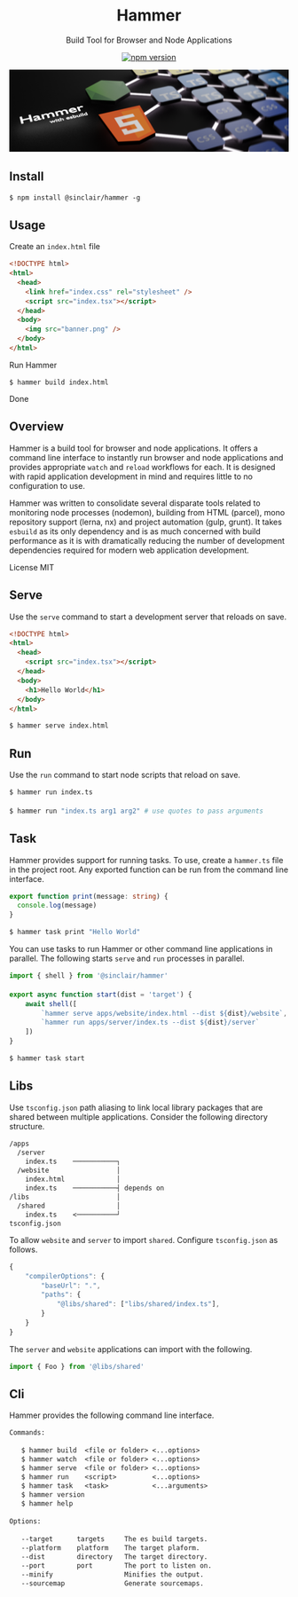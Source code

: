<div align='center'>

<h1>Hammer</h1>

<p>Build Tool for Browser and Node Applications</p>

[![npm version](https://badge.fury.io/js/%40sinclair%2Fhammer.svg)](https://badge.fury.io/js/%40sinclair%2Fhammer)

<img src="doc/hammer.png" />

</div>

## Install

```shell
$ npm install @sinclair/hammer -g
```

## Usage

Create an `index.html` file
```html
<!DOCTYPE html>
<html>
  <head>
    <link href="index.css" rel="stylesheet" />
    <script src="index.tsx"></script>
  </head>
  <body>
    <img src="banner.png" />
  </body>
</html>
```
Run Hammer
```shell
$ hammer build index.html
```
Done

## Overview

Hammer is a build tool for browser and node applications. It offers a command line interface to instantly run browser and node applications and provides appropriate `watch` and `reload` workflows for each. It is designed with rapid application development in mind and requires little to no configuration to use.

Hammer was written to consolidate several disparate tools related to monitoring node processes (nodemon), building from HTML (parcel), mono repository support (lerna, nx) and project automation (gulp, grunt). It takes `esbuild` as its only dependency and is as much concerned with build performance as it is with dramatically reducing the number of development dependencies required for modern web application development.

License MIT

## Serve

Use the `serve` command to start a development server that reloads on save.

```html
<!DOCTYPE html>
<html>
  <head>
    <script src="index.tsx"></script>
  </head>
  <body>
    <h1>Hello World</h1>
  </body>
</html>
```
```bash
$ hammer serve index.html
```

## Run

Use the `run` command to start node scripts that reload on save.

```bash
$ hammer run index.ts

$ hammer run "index.ts arg1 arg2" # use quotes to pass arguments
```
## Task

Hammer provides support for running tasks. To use, create a `hammer.ts` file in the project root. Any exported function can be run from the command line interface.

```typescript
export function print(message: string) {
  console.log(message)
}
```
```bash
$ hammer task print "Hello World"
```
You can use tasks to run Hammer or other command line applications in parallel. The following starts `serve` and `run` processes in parallel.
```typescript
import { shell } from '@sinclair/hammer'

export async function start(dist = 'target') {
    await shell([
        `hammer serve apps/website/index.html --dist ${dist}/website`,
        `hammer run apps/server/index.ts --dist ${dist}/server`
    ])
}
```
```bash
$ hammer task start
```

## Libs

Use `tsconfig.json` path aliasing to link local library packages that are shared between multiple applications. Consider the following directory structure.

```shell
/apps
  /server
    index.ts    ───────────┐
  /website                 │
    index.html             │
    index.ts    ───────────┤ depends on
/libs                      │
  /shared                  │
    index.ts    <──────────┘
tsconfig.json
```
To allow `website` and `server` to import `shared`. Configure `tsconfig.json` as follows.

```javascript
{
    "compilerOptions": {
        "baseUrl": ".",
        "paths": {
            "@libs/shared": ["libs/shared/index.ts"],
        }
    }
}
```

The `server` and `website` applications can import with the following.

```typescript
import { Foo } from '@libs/shared'
```

## Cli

Hammer provides the following command line interface.

```
Commands:

   $ hammer build  <file or folder> <...options>
   $ hammer watch  <file or folder> <...options>
   $ hammer serve  <file or folder> <...options>
   $ hammer run    <script>         <...options>
   $ hammer task   <task>           <...arguments>
   $ hammer version
   $ hammer help

Options:

   --target      targets     The es build targets.
   --platform    platform    The target plaform.
   --dist        directory   The target directory.
   --port        port        The port to listen on.
   --minify                  Minifies the output.
   --sourcemap               Generate sourcemaps.
```
